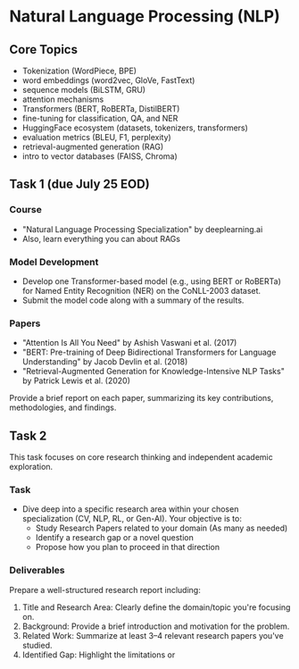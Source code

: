 # Natural Language Processing (NLP)

## Core Topics
- Tokenization (WordPiece, BPE)
- word embeddings (word2vec, GloVe, FastText)
- sequence models (BiLSTM, GRU)
- attention mechanisms
- Transformers (BERT, RoBERTa, DistilBERT)
- fine-tuning for classification, QA, and NER
- HuggingFace ecosystem (datasets, tokenizers, transformers)
- evaluation metrics (BLEU, F1, perplexity)
- retrieval-augmented generation (RAG)
- intro to vector databases (FAISS, Chroma)

## Task 1 (due July 25 EOD)

### Course
- "Natural Language Processing Specialization" by deeplearning.ai
- Also, learn everything you can about RAGs

### Model Development
- Develop one Transformer-based model (e.g., using BERT or RoBERTa) for Named Entity Recognition (NER) on the CoNLL-2003 dataset.
- Submit the model code along with a summary of the results.

### Papers
- "Attention Is All You Need" by Ashish Vaswani et al. (2017)
- "BERT: Pre-training of Deep Bidirectional Transformers for Language Understanding" by Jacob Devlin et al. (2018)
- "Retrieval-Augmented Generation for Knowledge-Intensive NLP Tasks" by Patrick Lewis et al. (2020)

Provide a brief report on each paper, summarizing its key contributions, methodologies, and findings.

## Task 2

This task focuses on core research thinking and independent academic exploration.

### Task
- Dive deep into a specific research area within your chosen specialization (CV, NLP, RL, or Gen-AI). Your objective is to:
  - Study Research Papers related to your domain (As many as needed)
  - Identify a research gap or a novel question
  - Propose how you plan to proceed in that direction

### Deliverables
Prepare a well-structured research report including:
1. Title and Research Area: Clearly define the domain/topic you're focusing on.
2. Background: Provide a brief introduction and motivation for the problem.
3. Related Work: Summarize at least 3–4 relevant research papers you've studied.
4. Identified Gap: Highlight the limitations or
